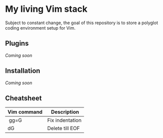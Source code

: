 # My living Vim stack
Subject to constant change, the goal of this repository is to store a polyglot coding environment setup for Vim.

## Plugins
_Coming soon_

## Installation
_Coming soon_

## Cheatsheet
| Vim command | Description     |
|-------------|-----------------|
| gg=G        | Fix indentation |
| dG          | Delete till EOF | 
